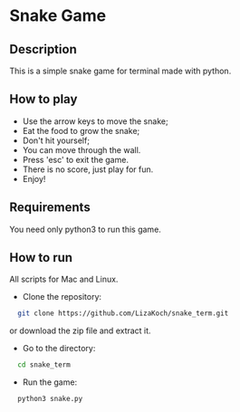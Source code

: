 # Snake Game
## Description

This is a simple snake game for terminal made with python.

## How to play

- Use the arrow keys to move the snake;
- Eat the food to grow the snake;
- Don't hit yourself;
- You can move through the wall.
- Press 'esc' to exit the game.
- There is no score, just play for fun.
- Enjoy!

## Requirements

You need only python3 to run this game.

## How to run
All scripts for Mac and Linux.

- Clone the repository:
```bash
  git clone https://github.com/LizaKoch/snake_term.git
```
or download the zip file and extract it.

- Go to the directory:
```bash
  cd snake_term
```

- Run the game:
```bash
  python3 snake.py
```
